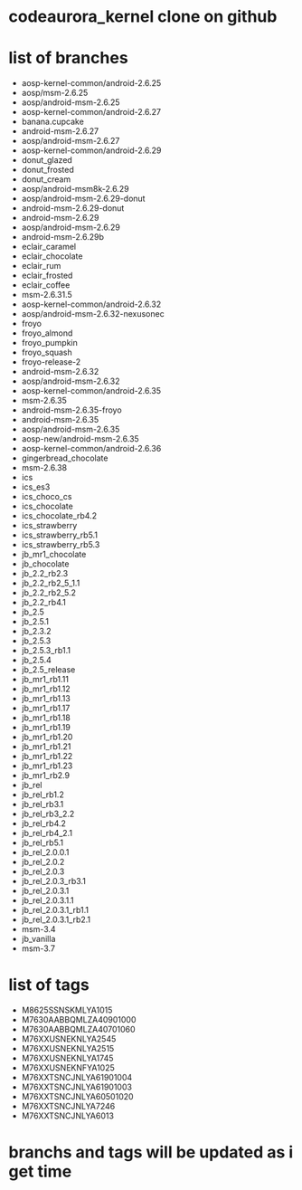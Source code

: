 codeaurora_kernel clone on github
========================

list of branches 
=================

- aosp-kernel-common/android-2.6.25
- aosp/msm-2.6.25
- aosp/android-msm-2.6.25
- aosp-kernel-common/android-2.6.27
- banana.cupcake
- android-msm-2.6.27
- aosp/android-msm-2.6.27
- aosp-kernel-common/android-2.6.29
- donut_glazed
- donut_frosted
- donut_cream
- aosp/android-msm8k-2.6.29
- aosp/android-msm-2.6.29-donut
- android-msm-2.6.29-donut
- android-msm-2.6.29
- aosp/android-msm-2.6.29
- android-msm-2.6.29b
- eclair_caramel
- eclair_chocolate
- eclair_rum
- eclair_frosted
- eclair_coffee
- msm-2.6.31.5
- aosp-kernel-common/android-2.6.32
- aosp/android-msm-2.6.32-nexusonec
- froyo
- froyo_almond
- froyo_pumpkin
- froyo_squash 
- froyo-release-2
- android-msm-2.6.32
- aosp/android-msm-2.6.32 
- aosp-kernel-common/android-2.6.35
- msm-2.6.35
- android-msm-2.6.35-froyo
- android-msm-2.6.35
- aosp/android-msm-2.6.35 
- aosp-new/android-msm-2.6.35
- aosp-kernel-common/android-2.6.36
- gingerbread_chocolate
- msm-2.6.38
- ics
- ics_es3
- ics_choco_cs
- ics_chocolate
- ics_chocolate_rb4.2
- ics_strawberry
- ics_strawberry_rb5.1
- ics_strawberry_rb5.3
- jb_mr1_chocolate
- jb_chocolate
- jb_2.2_rb2.3
- jb_2.2_rb2_5_1.1 
- jb_2.2_rb2_5.2
- jb_2.2_rb4.1
- jb_2.5
- jb_2.5.1
- jb_2.3.2
- jb_2.5.3
- jb_2.5.3_rb1.1
- jb_2.5.4
- jb_2.5_release
- jb_mr1_rb1.11
- jb_mr1_rb1.12
- jb_mr1_rb1.13
- jb_mr1_rb1.17
- jb_mr1_rb1.18
- jb_mr1_rb1.19 
- jb_mr1_rb1.20
- jb_mr1_rb1.21
- jb_mr1_rb1.22
- jb_mr1_rb1.23 
- jb_mr1_rb2.9 
- jb_rel
- jb_rel_rb1.2
- jb_rel_rb3.1
- jb_rel_rb3_2.2 
- jb_rel_rb4.2
- jb_rel_rb4_2.1 
- jb_rel_rb5.1 
- jb_rel_2.0.0.1 
- jb_rel_2.0.2
- jb_rel_2.0.3
- jb_rel_2.0.3_rb3.1
- jb_rel_2.0.3.1 
- jb_rel_2.0.3.1.1
- jb_rel_2.0.3.1_rb1.1 
- jb_rel_2.0.3.1_rb2.1 
- msm-3.4
- jb_vanilla
- msm-3.7

list of tags
=============

- M8625SSNSKMLYA1015
- M7630AABBQMLZA40901000
- M7630AABBQMLZA40701060
- M76XXUSNEKNLYA2545
- M76XXUSNEKNLYA2515
- M76XXUSNEKNLYA1745
- M76XXUSNEKNFYA1025
- M76XXTSNCJNLYA61901004
- M76XXTSNCJNLYA61901003
- M76XXTSNCJNLYA60501020
- M76XXTSNCJNLYA7246
- M76XXTSNCJNLYA6013

branchs and tags will be updated as i get time 
==============================================

